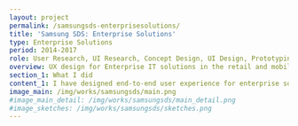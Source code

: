 ```yaml
---
layout: project
permalink: /samsungsds-enterprisesolutions/
title: 'Samsung SDS: Enterprise Solutions'
type: Enterprise Solutions
period: 2014-2017
role: User Research, UI Research, Concept Design, UI Design, Prototyping, Data Visualization
overview: UX design for Enterprise IT solutions in the retail and mobility industry.I have designed end-to-end user experience from field research to building information architecture and designing specific screens
section_1: What I did
content_1: I have designed end-to-end user experience for enterprise solutions, for example, <a href="https://www.samsungsds.com/global/en/solutions/off/nde/nexshop_digital_experience.html" class="link">Nexshop</a> for retail companies. Due to the privacy reasons, it is hard to show any specific visuals as a result, but I did design works from user research, concept design to specific screen design for web or mobile with detail specifications. I have used different kinds of tools such as Powerpoint, Balsamiq, Adobe Illustrator, Sketch, and Invision. <ul><li>User research <ul> <li> observed the context of use (field research) (e.g., Retail shops, Bus usage behavior in Vietnam)</li> <li>Interviewed stakeholders and users with semi-structured interview questions</li> <li>Evaluated usability in qualitative/quantitative ways.</li></ul></li><li>Analysis <ul><li>Analyzed existing system (features, user flow, UI)</li><li>Created user journey map, user ecosystem, stakeholder map </li></ul><li>Ideation <ul><li>Had a ideation workshop with stakeholders</li><li>Created UX concept with user scenario or storyboard</li><li> Planned new user flow,  information architecture</li></ul><li>UI design <ul><li>Designed web/mobile screens with different UI elements such as dashboard, management</li><li>Visualized data (e.g., indoor usage map, usage rate comparison graphs)</li><li>Supported internal designers by sharing UI design patterns with references </li></ul></ul>
image_main: /img/works/samsungsds/main.png
#image_main_detail: /img/works/samsungsds/main_detail.png
#image_sketches: /img/works/samsungsds/sketches.png
---
```

